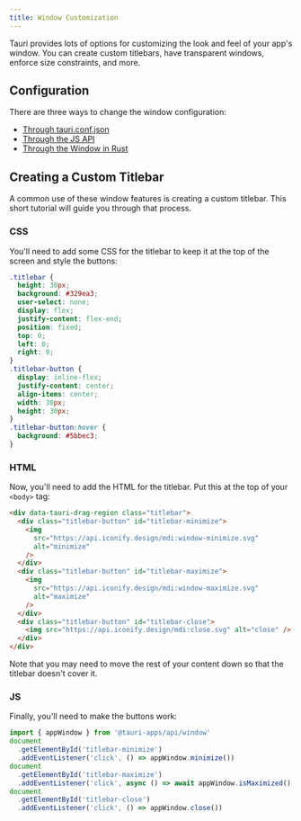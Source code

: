 ```yaml
---
title: Window Customization
---
```


Tauri provides lots of options for customizing the look and feel of your app's window. You can create custom titlebars, have transparent windows, enforce size constraints, and more.

## Configuration

There are three ways to change the window configuration:

- [Through tauri.conf.json](https://tauri.studio/en/docs/api/config/#tauri.windows)
- [Through the JS API](https://tauri.studio/en/docs/api/js/classes/window.windowmanager)
- [Through the Window in Rust](https://tauri.studio/en/docs/api/js/classes/window.windowmanager)

## Creating a Custom Titlebar

A common use of these window features is creating a custom titlebar. This short tutorial will guide you through that process.

### CSS

You'll need to add some CSS for the titlebar to keep it at the top of the screen and style the buttons:

```css
.titlebar {
  height: 30px;
  background: #329ea3;
  user-select: none;
  display: flex;
  justify-content: flex-end;
  position: fixed;
  top: 0;
  left: 0;
  right: 0;
}
.titlebar-button {
  display: inline-flex;
  justify-content: center;
  align-items: center;
  width: 30px;
  height: 30px;
}
.titlebar-button:hover {
  background: #5bbec3;
}
```

### HTML

Now, you'll need to add the HTML for the titlebar. Put this at the top of your `<body>` tag:

```html
<div data-tauri-drag-region class="titlebar">
  <div class="titlebar-button" id="titlebar-minimize">
    <img
      src="https://api.iconify.design/mdi:window-minimize.svg"
      alt="minimize"
    />
  </div>
  <div class="titlebar-button" id="titlebar-maximize">
    <img
      src="https://api.iconify.design/mdi:window-maximize.svg"
      alt="maximize"
    />
  </div>
  <div class="titlebar-button" id="titlebar-close">
    <img src="https://api.iconify.design/mdi:close.svg" alt="close" />
  </div>
</div>
```

Note that you may need to move the rest of your content down so that the titlebar doesn't cover it.

### JS

Finally, you'll need to make the buttons work:


```js
import { appWindow } from '@tauri-apps/api/window'
document
  .getElementById('titlebar-minimize')
  .addEventListener('click', () => appWindow.minimize())
document
  .getElementById('titlebar-maximize')
  .addEventListener('click', async () => await appWindow.isMaximized() ? appWindow.unmaximmize() : appWindow.maximize())
document
  .getElementById('titlebar-close')
  .addEventListener('click', () => appWindow.close())
```
